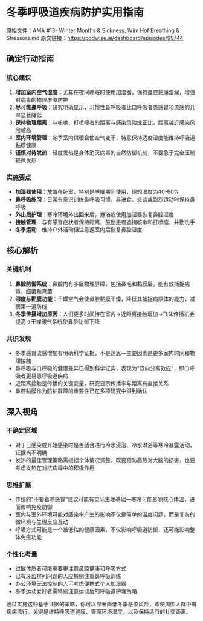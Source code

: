 # 冬季呼吸道疾病防护实用指南

原始文件：AMA #13- Winter Months & Sickness, Wim Hof Breathing & Stressors.md
原文链接：https://podwise.ai/dashboard/episodes/99744

## 确定行动指南

### 核心建议
1. **增加室内空气湿度**：尤其在夜间睡眠时使用加湿器，保持鼻腔黏膜湿润，增强对病毒的物理屏障防护
2. **尽可能鼻呼吸**：研究明确显示，习惯性鼻呼吸者比口呼吸者患感冒和流感的几率显著降低
3. **保持物理距离**：与咳嗽、打喷嚏者的距离与感染风险成正比，距离越近感染风险越高
4. **室内环境管理**：冬季室内供暖会使空气变干，特意保持适度湿度能维持呼吸道黏膜健康
5. **谨慎对待发热**：轻度发热是身体消灭病毒的自然防御机制，不要急于完全压制轻微发热

### 实施要点
- **加湿器使用**：放置在卧室，特别是睡眠期间使用，理想湿度为40-60%
- **鼻呼吸练习**：日常有意识训练鼻呼吸习惯，非进食、交谈或剧烈运动时保持鼻呼吸
- **外出后护理**：寒冷环境外出回来后，淋浴或使用加湿器恢复鼻腔湿度
- **接触管理**：与有感冒症状者保持距离，鼓励患者遮掩咳嗽和打喷嚏，并勤洗手
- **冬季运动**：维持户外活动但注意返室内后恢复鼻腔湿度

## 核心解析

### 关键机制
1. **鼻腔防御系统**：鼻腔内有多层物理屏障，包括鼻毛和黏膜层，能有效捕捉病毒、细菌和真菌
2. **湿度与黏膜功能**：干燥空气会使鼻腔黏膜干燥，降低其捕捉病原体的能力，减弱第一道防线
3. **冬季传播增加原因**：人们更多时间待在室内→近距离接触增加→飞沫传播机会提高→干燥暖气系统使鼻腔防御下降

### 共识发现
- 冬季感冒流感增加有明确科学证据，不是迷思—主要因素是更多室内时间和物理接触
- 鼻呼吸与口呼吸的健康差异已得到科学证实，表现为"双向分离效应"，即口呼吸者更易患呼吸道疾病
- 近距离接触是传播的关键变量，研究显示传播率与距离有直接关系
- 鼻腔黏膜作为防护屏障的重要性已在多项研究中得到确认

## 深入视角

### 不确定区域
- 对于已感染或开始感染时是否适合进行冷水浸泡、冷水淋浴等寒冷暴露活动，证据尚不明确
- 发热的最佳管理策略需根据个体情况调整，既要预防高热对大脑的损害，也要考虑发热在对抗病毒中的积极作用

### 思维扩展
- 传统的"不要着凉感冒"建议可能有实际生理基础—寒冷可能影响核心体温，进而影响免疫防御
- 室内与室外环境可能对感染率产生的影响不仅是简单的温度问题，而是复杂的微环境与生理反应互动
- 呼吸方式可能是一个被低估的健康因素，不仅影响呼吸道防御，还可能影响整体免疫功能

### 个性化考量
- 过敏体质者可能需要更注意鼻腔健康和呼吸方式
- 已有牙齿排列问题的人应特别注重鼻呼吸训练
- 办公环境无法控制的人可考虑便携式个人加湿器
- 冬季运动爱好者需特别注意运动后的呼吸道护理策略

通过实施这些基于证据的策略，你可以显著降低冬季感染风险，即使周围人群中有疾病流行。关键是维持呼吸道健康、管理环境湿度，以及保持适当的社交距离。

